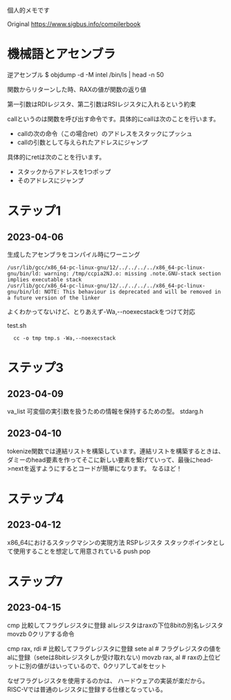 個人的メモです

Original
https://www.sigbus.info/compilerbook

# 機械語とアセンブラ

逆アセンブル
$ objdump -d -M intel /bin/ls | head -n 50

関数からリターンした時、RAXの値が関数の返り値

第一引数はRDIレジスタ、第二引数はRSIレジスタに入れるという約束

callというのは関数を呼び出す命令です。具体的にcallは次のことを行います。
- callの次の命令（この場合ret）のアドレスをスタックにプッシュ
- callの引数として与えられたアドレスにジャンプ

具体的にretは次のことを行います。
- スタックからアドレスを1つポップ
- そのアドレスにジャンプ

# ステップ1
## 2023-04-06

生成したアセンブラをコンパイル時にワーニング
```
/usr/lib/gcc/x86_64-pc-linux-gnu/12/../../../../x86_64-pc-linux-gnu/bin/ld: warning: /tmp/ccpia2NJ.o: missing .note.GNU-stack section implies executable stack
/usr/lib/gcc/x86_64-pc-linux-gnu/12/../../../../x86_64-pc-linux-gnu/bin/ld: NOTE: This behaviour is deprecated and will be removed in a future version of the linker
```

よくわかってないけど、とりあえず-Wa,--noexecstackをつけて対応

test.sh
```
  cc -o tmp tmp.s -Wa,--noexecstack
```

# ステップ3
## 2023-04-09
va_list
可変個の実引数を扱うための情報を保持するための型。
stdarg.h


## 2023-04-10
tokenize関数では連結リストを構築しています。連結リストを構築するときは、ダミーのhead要素を作ってそこに新しい要素を繋げていって、最後にhead->nextを返すようにするとコードが簡単になります。
なるほど！

# ステップ4
## 2023-04-12
x86_64におけるスタックマシンの実現方法
RSPレジスタ
スタックポインタとして使用することを想定して用意されている
push pop

# ステップ7
## 2023-04-15
cmp 比較してフラグレジスタに登録
alレジスタはraxの下位8bitの別名レジスタ
movzb 0クリアする命令

cmp rax, rdi    # 比較してフラグレジスタに登録
sete al         # フラグレジスタの値をalに登録（seteは8bitレジスタしか受け取れない)
movzb rax, al   # raxの上位ビットに別の値がはいっているので、0クリアしてalをセット

なぜフラグレジスタを使用するのかは、
ハードウェアの実装が楽だから。
RISC-Vでは普通のレジスタに登録する仕様となっている。



